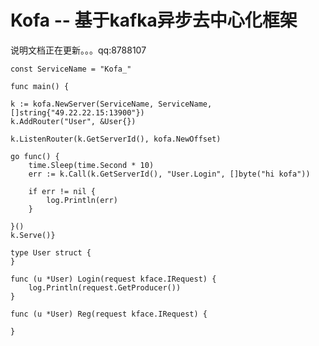 # Kofa -- 基于kafka异步去中心化框架

说明文档正在更新。。。qq:8788107


    const ServiceName = "Kofa_"

    func main() {

	k := kofa.NewServer(ServiceName, ServiceName, []string{"49.22.22.15:13900"})
	k.AddRouter("User", &User{})

	k.ListenRouter(k.GetServerId(), kofa.NewOffset)

	go func() {
		time.Sleep(time.Second * 10)
		err := k.Call(k.GetServerId(), "User.Login", []byte("hi kofa"))

		if err != nil {
			log.Println(err)
		}

	}()
	k.Serve()}

    type User struct {
    }

    func (u *User) Login(request kface.IRequest) {
	    log.Println(request.GetProducer())
    }

    func (u *User) Reg(request kface.IRequest) {

    }
